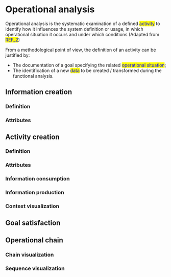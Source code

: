 # Operational analysis

Operational analysis is the systematic examination of a defined <mark style="color:blue;">activity</mark> to identify how it influences the system definition or usage, in which operational situation it occurs and under which conditions (Adapted from <mark style="color:blue;">REF\_2</mark>)

From a methodological point of view, the definition of an activity can be justified by:

* The documentation of a goal specifying the related <mark style="color:blue;">operational situation</mark>;
* The identification of a new <mark style="color:blue;">data</mark> to be created / transformed during the functional analysis.

## Information creation

### Definition

### Attributes

## Activity creation

### Definition

### Attributes

### Information consumption

### Information production

### Context visualization



## Goal satisfaction

## Operational chain

### Chain visualization

### Sequence visualization
